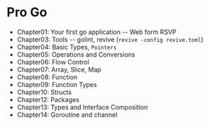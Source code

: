 # Pro Go

- Chapter01: Your first go application -- Web form RSVP
- Chapter03: Tools -- golint, revive (`revive -config revive.toml`)
- Chapter04: Basic Types, `Pointers`
- Chapter05: Operations and Conversions
- Chapter06: Flow Control
- Chapter07: Array, Slice, Map
- Chapter08: Function
- Chapter09: Function Types
- Chapter10: Structs
- Chapter12: Packages
- Chapter13: Types and Interface Composition
- Chapter14: Goroutine and channel
